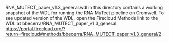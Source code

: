 RNA_MUTECT_paper_v1.3_general.wdl in this directory contains a working snapshot of the WDL for running the RNA MuTect pipeline on Cromwell. To see updated version of the WDL, open the Firecloud Methods link to the WDL at bbecerra/RNA_MUTECT_paper_v1.3_general: https://portal.firecloud.org/?return=firecloud#methods/bbecerra/RNA_MUTECT_paper_v1.3_general/2

